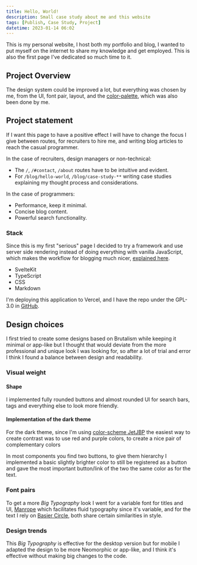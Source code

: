 ```yaml
---
title: Hello, World!
description: Small case study about me and this website
tags: [Publish, Case Study, Project]
datetime: 2023-01-14 06:02
---
```


This is my personal website, I host both my portfolio and blog, I wanted to put myself on the internet to share my knowledge and get employed. This is also the first page I've dedicated so much time to it.

## Project Overview

The design system could be improved a lot, but everything was chosen by me, from the UI, font pair, layout, and the [color-palette], which was also been done by me.

## Project statement

If I want this page to have a positive effect I will have to change the focus I give between routes, for recruiters to hire me, and writing blog articles to reach the casual programmer.

In the case of recruiters, design managers or non-technical:

- The `/`, `/#contact`, `/about` routes have to be intuitive and evident.
- For `/blog/hello-world`, `/blog/case-study-**` writing case studies explaining my thought process and considerations.

In the case of programmers:

- Performance, keep it minimal.
- Concise blog content.
- Powerful search functionality.

### Stack

Since this is my first "serious" page I decided to try a framework and use server side rendering instead of doing everything with vanilla JavaScript, which makes the workflow for blogging much nicer, [explained here](./how-to-build-a-blog-in-sveltekit).

- SvelteKit
- TypeScript
- CSS
- Markdown

I'm deploying this application to Vercel, and I have the repo under the GPL-3.0 in [GitHub](https://github.com/santigo-zero/portfolio-and-blog).

## Design choices

I first tried to create some designs based on Brutalism while keeping it minimal or app-like but I thought that would deviate from the more professional and unique look I was looking for, so after a lot of trial and error I think I found a balance between design and readability.

### Visual weight

#### Shape

I implemented fully rounded buttons and almost rounded UI for search bars, tags and everything else to look more friendly.

#### Implementation of the dark theme

For the dark theme, since I'm using [color-scheme JetJBP](https://github.com/santigo-zero/jetjbp) the easiest way to create contrast was to use red and purple colors, to create a nice pair of complementary colors

In most components you find two buttons, to give them hierarchy I implemented a basic slightly brighter color to still be registered as a button and gave the most important button/link of the two the same color as for the text.

### Font pairs

To get a more <em>Big Typography</em> look I went for a variable font for titles and UI, [Manrope](https://www.gent.media/manrope) which facilitates fluid typography since it's variable, and for the text I rely on [Basier Circle](https://www.atipofoundry.com/fonts/basier), both share certain similarities in style.

### Design trends

This <em>Big Typography</em> is effective for the desktop version but for mobile I adapted the design to be more Neomorphic or app-like, and I think it's effective without making big changes to the code.

[color-palette]: https://github.com/santigo-zero/JetJBP "Santiago's color-palette"
